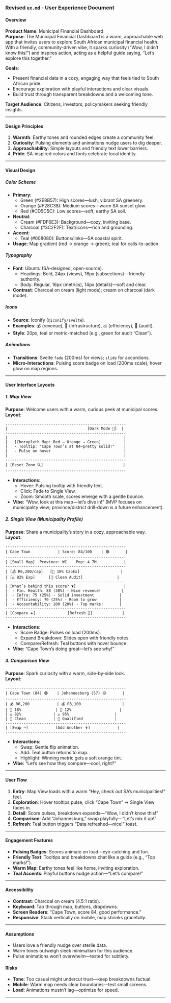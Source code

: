 ### Revised `ux.md` - User Experience Document

#### Overview
**Product Name**: Municipal Financial Dashboard  
**Purpose**: The Municipal Financial Dashboard is a warm, approachable web app that invites users to explore South African municipal financial health. With a friendly, community-driven vibe, it sparks curiosity (“Wow, I didn’t know this!”) and inspires action, acting as a helpful guide saying, “Let’s explore this together.”

**Goals**:  
- Present financial data in a cozy, engaging way that feels tied to South African pride.  
- Encourage exploration with playful interactions and clear visuals.  
- Build trust through transparent breakdowns and a welcoming tone.

**Target Audience**: Citizens, investors, policymakers seeking friendly insights.

---

#### Design Principles
1. **Warmth**: Earthy tones and rounded edges create a community feel.  
2. **Curiosity**: Pulsing elements and animations nudge users to dig deeper.  
3. **Approachability**: Simple layouts and friendly text lower barriers.  
4. **Pride**: SA-inspired colors and fonts celebrate local identity.

---

#### Visual Design

##### Color Scheme
- **Primary**:  
  - Green (#2E8B57): High scores—lush, vibrant SA greenery.  
  - Orange (#F28C38): Medium scores—warm SA sunset glow.  
  - Red (#CD5C5C): Low scores—soft, earthy SA soil.  
- **Neutral**:  
  - Cream (#FDF6E3): Background—cozy, inviting base.  
  - Charcoal (#3C2F2F): Text/icons—rich and grounding.  
- **Accent**:  
  - Teal (#008080): Buttons/links—SA coastal spirit.  
- **Usage**: Map gradient (red → orange → green); teal for calls-to-action.

##### Typography
- **Font**: Ubuntu (SA-designed, open-source).  
  - Headings: Bold, 24px (views), 18px (subsections)—friendly authority.  
  - Body: Regular, 16px (metrics), 14px (details)—soft and clear.  
- **Contrast**: Charcoal on cream (light mode); cream on charcoal (dark mode).

##### Icons
- **Source**: Iconify (`@iconify/svelte`).  
- **Examples**: 💰 (revenue), 🏡 (infrastructure), ⚖️ (efficiency), 🌟 (audit).  
- **Style**: 20px, teal or metric-matched (e.g., green for audit “Clean”).

##### Animations
- **Transitions**: Svelte `fade` (200ms) for views; `slide` for accordions.  
- **Micro-Interactions**: Pulsing score badge on load (200ms scale), hover glow on map regions.

---

#### User Interface Layouts

##### 1. Map View
**Purpose**: Welcome users with a warm, curious peek at municipal scores.  
**Layout**:  
```
-----------------------------------------------------
|                                   [Dark Mode 🌙]  |
-----------------------------------------------------
|                                                   |
|   [Choropleth Map: Red → Orange → Green]          |
|   - Tooltip: "Cape Town’s at 84—pretty solid!"    |
|   - Pulse on hover                                |
|                                                   |
-----------------------------------------------------
| [Reset Zoom 🔍]                                   |
-----------------------------------------------------
```
- **Interactions**:  
  - Hover: Pulsing tooltip with friendly text.  
  - Click: Fade to Single View.  
  - Zoom: Smooth scale, scores emerge with a gentle bounce.  
- **Vibe**: “Wow, look at this map—let’s dive in!” (MVP focuses on municipality view; province/district drill-down is a future enhancement).

##### 2. Single View (Municipality Profile)
**Purpose**: Share a municipality’s story in a cozy, approachable way.  
**Layout**:  
```
-----------------------------------------------------
| Cape Town            | Score: 84/100    | 🟢       |
-----------------------------------------------------
| [Small Map]  Province: WC    Pop: 4.7M            |
-----------------------------------------------------
| [💰 R6,200/cap]   [🏡 18% CapEx]                  |
| [⚖️ 82% Exp]      [🌟 Clean Audit]               |
-----------------------------------------------------
| [What’s behind this score? ▼]                     |
|  - Fin. Health: 88 (30%) - Nice revenue!         |
|  - Infra: 75 (25%) - Solid investment           |
|  - Efficiency: 70 (25%) - Room to grow          |
|  - Accountability: 100 (20%) - Top marks!       |
-----------------------------------------------------
| [Compare ➕]              [Refresh 🔄]             |
-----------------------------------------------------
```
- **Interactions**:  
  - Score Badge: Pulses on load (200ms).  
  - Expand Breakdown: Slides open with friendly notes.  
  - Compare/Refresh: Teal buttons with hover bounce.  
- **Vibe**: “Cape Town’s doing great—let’s see why!”

##### 3. Comparison View
**Purpose**: Spark curiosity with a warm, side-by-side look.  
**Layout**:  
```
-----------------------------------------------------
| Cape Town (84) 🟢    | Johannesburg (57) 🟡       |
-----------------------------------------------------
| 💰 R6,200            | 💰 R3,100                  |
| 🏡 18%               | 🏡 12%                     |
| ⚖️ 82%              | ⚖️ 95%                    |
| 🌟 Clean            | 🌟 Qualified              |
-----------------------------------------------------
| [Swap ↔️]            [Add Another ➕]            |
-----------------------------------------------------
```
- **Interactions**:  
  - Swap: Gentle flip animation.  
  - Add: Teal button returns to map.  
  - Highlight: Winning metric gets a soft orange tint.  
- **Vibe**: “Let’s see how they compare—cool, right?”

---

#### User Flow
1. **Entry**: Map View loads with a warm “Hey, check out SA’s municipalities!” feel.  
2. **Exploration**: Hover tooltips pulse, click “Cape Town” → Single View fades in.  
3. **Detail**: Score pulses, breakdown expands—“Wow, I didn’t know this!”  
4. **Comparison**: Add “Johannesburg,” swap playfully—“Let’s mix it up!”  
5. **Refresh**: Teal button triggers “Data refreshed—nice!” toast.

---

#### Engagement Features
- **Pulsing Badges**: Scores animate on load—eye-catching and fun.  
- **Friendly Text**: Tooltips and breakdowns chat like a guide (e.g., “Top marks!”).  
- **Warm Map**: Earthy tones feel like home, inviting exploration.  
- **Teal Accents**: Playful buttons nudge action—“Let’s compare!”  

---

#### Accessibility
- **Contrast**: Charcoal on cream (4.5:1 ratio).  
- **Keyboard**: Tab through map, buttons, dropdowns.  
- **Screen Readers**: “Cape Town, score 84, good performance.”  
- **Responsive**: Stack vertically on mobile, map shrinks gracefully.

---

#### Assumptions
- Users love a friendly nudge over sterile data.  
- Warm tones outweigh sleek minimalism for this audience.  
- Pulse animations won’t overwhelm—tested for subtlety.

#### Risks
- **Tone**: Too casual might undercut trust—keep breakdowns factual.  
- **Mobile**: Warm map needs clear boundaries—test small screens.  
- **Load**: Animations mustn’t lag—optimize for speed.

---
